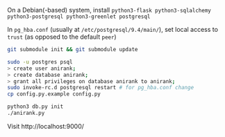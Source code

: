 On a Debian(-based) system, install `python3-flask python3-sqlalchemy python3-postgresql python3-greenlet postgresql`

In `pg_hba.conf` (usually at `/etc/postgresql/9.4/main/`), set local access to `trust` (as opposed to the default `peer`)

```bash
git submodule init && git submodule update

sudo -u postgres psql
> create user anirank;
> create database anirank;
> grant all privileges on database anirank to anirank;
sudo invoke-rc.d postgresql restart # for pg_hba.conf change
cp config.py.example config.py

python3 db.py init
./anirank.py
```

Visit http://localhost:9000/

